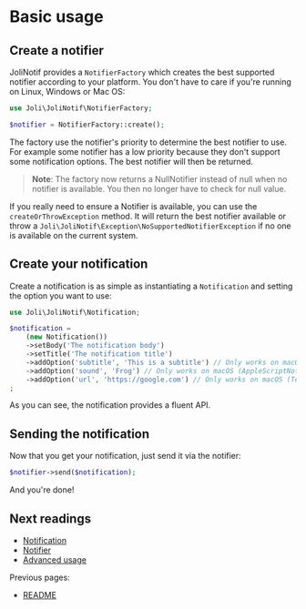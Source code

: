 # Basic usage

## Create a notifier

JoliNotif provides a `NotifierFactory` which creates the best supported
notifier according to your platform. You don't have to care if you're running
on Linux, Windows or Mac OS:

```php
use Joli\JoliNotif\NotifierFactory;

$notifier = NotifierFactory::create();
```

The factory use the notifier's priority to determine the best notifier to use.
For example some notifier has a low priority because they don't support some
notification options. The best notifier will then be returned.

> **Note**: The factory now returns a NullNotifier instead of null when no
> notifier is available. You then no longer have to check for null value.

If you really need to ensure a Notifier is available, you can use the
`createOrThrowException` method. It will return the best notifier available or
throw a `Joli\JoliNotif\Exception\NoSupportedNotifierException` if no one is
available on the current system.

## Create your notification

Create a notification is as simple as instantiating a `Notification` and
setting the option you want to use:

```php
use Joli\JoliNotif\Notification;

$notification =
    (new Notification())
    ->setBody('The notification body')
    ->setTitle('The notification title')
    ->addOption('subtitle', 'This is a subtitle') // Only works on macOS (AppleScriptNotifier)
    ->addOption('sound', 'Frog') // Only works on macOS (AppleScriptNotifier)
    ->addOption('url', 'https://google.com') // Only works on macOS (TerminalNotifierNotifier)
;
```

As you can see, the notification provides a fluent API.

## Sending the notification

Now that you get your notification, just send it via the notifier:

```php
$notifier->send($notification);
```

And you're done!


## Next readings

* [Notification](02-notification.md)
* [Notifier](03-notifier.md)
* [Advanced usage](04-advanced-usage.md)

Previous pages:

* [README](../README.md)
